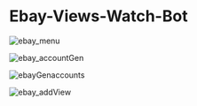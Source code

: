 # Ebay-Views-Watch-Bot

![ebay_menu](https://user-images.githubusercontent.com/41662206/152027191-fe91a79c-ec22-4840-a404-460de5d34e83.png)

![ebay_accountGen](https://user-images.githubusercontent.com/41662206/152029403-e42258a0-efdf-420c-a507-3dd9963164af.png)

![ebayGenaccounts](https://user-images.githubusercontent.com/41662206/152029482-1bcdd0a2-21d0-467d-a73f-3ce19ef8f298.png)

![ebay_addView](https://user-images.githubusercontent.com/41662206/152029829-c6fc55f0-048c-4c45-b367-e0cae9f600de.png)

